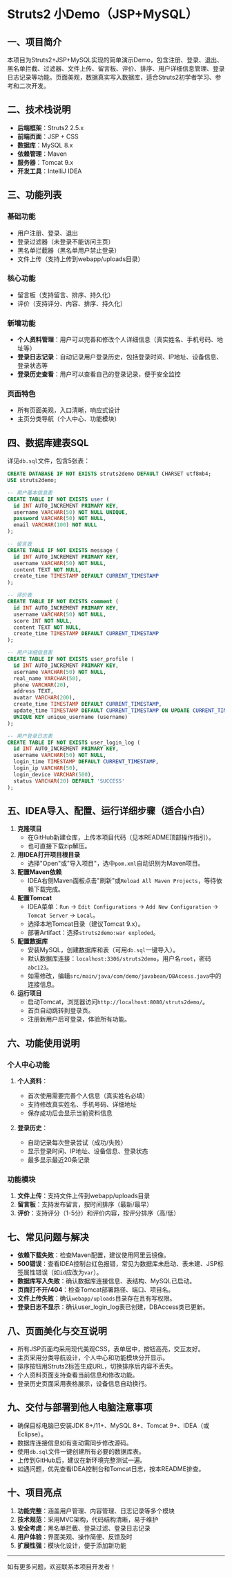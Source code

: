 # Struts2 小Demo（JSP+MySQL）

## 一、项目简介
本项目为Struts2+JSP+MySQL实现的简单演示Demo，包含注册、登录、退出、黑名单拦截、过滤器、文件上传、留言板、评价、排序、用户详细信息管理、登录日志记录等功能。页面美观，数据真实写入数据库，适合Struts2初学者学习、参考和二次开发。

## 二、技术栈说明
- **后端框架**：Struts2 2.5.x
- **前端页面**：JSP + CSS
- **数据库**：MySQL 8.x
- **依赖管理**：Maven
- **服务器**：Tomcat 9.x
- **开发工具**：IntelliJ IDEA

## 三、功能列表
### 基础功能
- 用户注册、登录、退出
- 登录过滤器（未登录不能访问主页）
- 黑名单拦截器（黑名单用户禁止登录）
- 文件上传（支持上传到webapp/uploads目录）

### 核心功能
- 留言板（支持留言、排序、持久化）
- 评价（支持评分、内容、排序、持久化）

### 新增功能
- **个人资料管理**：用户可以完善和修改个人详细信息（真实姓名、手机号码、地址等）
- **登录日志记录**：自动记录用户登录历史，包括登录时间、IP地址、设备信息、登录状态等
- **登录历史查看**：用户可以查看自己的登录记录，便于安全监控

### 页面特色
- 所有页面美观，入口清晰，响应式设计
- 主页分类导航（个人中心、功能模块）

## 四、数据库建表SQL
详见`db.sql`文件，包含5张表：
```sql
CREATE DATABASE IF NOT EXISTS struts2demo DEFAULT CHARSET utf8mb4;
USE struts2demo;

-- 用户基本信息表
CREATE TABLE IF NOT EXISTS user (
  id INT AUTO_INCREMENT PRIMARY KEY,
  username VARCHAR(50) NOT NULL UNIQUE,
  password VARCHAR(50) NOT NULL,
  email VARCHAR(100) NOT NULL
);

-- 留言表
CREATE TABLE IF NOT EXISTS message (
  id INT AUTO_INCREMENT PRIMARY KEY,
  username VARCHAR(50) NOT NULL,
  content TEXT NOT NULL,
  create_time TIMESTAMP DEFAULT CURRENT_TIMESTAMP
);

-- 评价表
CREATE TABLE IF NOT EXISTS comment (
  id INT AUTO_INCREMENT PRIMARY KEY,
  username VARCHAR(50) NOT NULL,
  score INT NOT NULL,
  content TEXT NOT NULL,
  create_time TIMESTAMP DEFAULT CURRENT_TIMESTAMP
);

-- 用户详细信息表
CREATE TABLE IF NOT EXISTS user_profile (
  id INT AUTO_INCREMENT PRIMARY KEY,
  username VARCHAR(50) NOT NULL,
  real_name VARCHAR(50),
  phone VARCHAR(20),
  address TEXT,
  avatar VARCHAR(200),
  create_time TIMESTAMP DEFAULT CURRENT_TIMESTAMP,
  update_time TIMESTAMP DEFAULT CURRENT_TIMESTAMP ON UPDATE CURRENT_TIMESTAMP,
  UNIQUE KEY unique_username (username)
);

-- 用户登录日志表
CREATE TABLE IF NOT EXISTS user_login_log (
  id INT AUTO_INCREMENT PRIMARY KEY,
  username VARCHAR(50) NOT NULL,
  login_time TIMESTAMP DEFAULT CURRENT_TIMESTAMP,
  login_ip VARCHAR(50),
  login_device VARCHAR(500),
  status VARCHAR(20) DEFAULT 'SUCCESS'
);
```

## 五、IDEA导入、配置、运行详细步骤（适合小白）
1. **克隆项目**
   - 在GitHub新建仓库，上传本项目代码（见本README顶部操作指引）。
   - 也可直接下载zip解压。
2. **用IDEA打开项目根目录**
   - 选择"Open"或"导入项目"，选中`pom.xml`自动识别为Maven项目。
3. **配置Maven依赖**
   - IDEA右侧Maven面板点击"刷新"或`Reload All Maven Projects`，等待依赖下载完成。
4. **配置Tomcat**
   - IDEA菜单：`Run` -> `Edit Configurations` -> `Add New Configuration` -> `Tomcat Server` -> `Local`。
   - 选择本地Tomcat目录（建议Tomcat 9.x）。
   - 部署Artifact：选择`struts2demo:war exploded`。
5. **配置数据库**
   - 安装MySQL，创建数据库和表（可用`db.sql`一键导入）。
   - 默认数据库连接：`localhost:3306/struts2demo`，用户名`root`，密码`abc123`。
   - 如需修改，编辑`src/main/java/com/demo/javabean/DBAccess.java`中的连接信息。
6. **运行项目**
   - 启动Tomcat，浏览器访问`http://localhost:8080/struts2demo/`。
   - 首页自动跳转到登录页。
   - 注册新用户后可登录，体验所有功能。

## 六、功能使用说明
### 个人中心功能
1. **个人资料**：
   - 首次使用需要完善个人信息（真实姓名必填）
   - 支持修改真实姓名、手机号码、详细地址
   - 保存成功后会显示当前资料信息

2. **登录历史**：
   - 自动记录每次登录尝试（成功/失败）
   - 显示登录时间、IP地址、设备信息、登录状态
   - 最多显示最近20条记录

### 功能模块
1. **文件上传**：支持文件上传到webapp/uploads目录
2. **留言板**：支持发布留言，按时间排序（最新/最早）
3. **评价**：支持评分（1-5分）和评价内容，按评分排序（高/低）

## 七、常见问题与解决
- **依赖下载失败**：检查Maven配置，建议使用阿里云镜像。
- **500错误**：查看IDEA控制台红色报错，常见为数据库未启动、表未建、JSP标签属性错误（如`id`应改为`var`）。
- **数据库写入失败**：确认数据库连接信息、表结构、MySQL已启动。
- **页面打不开/404**：检查Tomcat部署路径、端口、项目名。
- **文件上传失败**：确认`webapp/uploads`目录存在且有写权限。
- **登录日志不显示**：确认user_login_log表已创建，DBAccess类已更新。

## 八、页面美化与交互说明
- 所有JSP页面均采用现代美观CSS，表单居中，按钮高亮，交互友好。
- 主页采用分类导航设计，个人中心和功能模块分开显示。
- 排序按钮用Struts2标签生成URL，切换排序后内容不丢失。
- 个人资料页面支持查看当前信息和修改功能。
- 登录历史页面采用表格展示，设备信息自动换行。

## 九、交付与部署到他人电脑注意事项
- 确保目标电脑已安装JDK 8+/11+、MySQL 8+、Tomcat 9+、IDEA（或Eclipse）。
- 数据库连接信息如有变动需同步修改源码。
- 使用`db.sql`文件一键创建所有必要的数据库表。
- 上传到GitHub后，建议在新环境完整测试一遍。
- 如遇问题，优先查看IDEA控制台和Tomcat日志，按本README排查。

## 十、项目亮点
1. **功能完整**：涵盖用户管理、内容管理、日志记录等多个模块
2. **技术规范**：采用MVC架构，代码结构清晰，易于维护
3. **安全考虑**：黑名单拦截、登录过滤、登录日志记录
4. **用户体验**：界面美观、操作简便、反馈及时
5. **扩展性强**：模块化设计，便于添加新功能

---

如有更多问题，欢迎联系本项目开发者！


